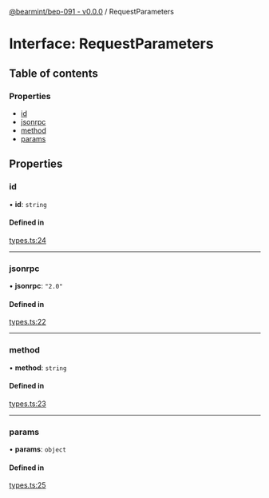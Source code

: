 [@bearmint/bep-091 - v0.0.0](../README.md) / RequestParameters

# Interface: RequestParameters

## Table of contents

### Properties

- [id](RequestParameters.md#id)
- [jsonrpc](RequestParameters.md#jsonrpc)
- [method](RequestParameters.md#method)
- [params](RequestParameters.md#params)

## Properties

### id

• **id**: `string`

#### Defined in

[types.ts:24](https://github.com/bearmint/bearmint/blob/main/packages/bep-091/source/types.ts#L24)

___

### jsonrpc

• **jsonrpc**: ``"2.0"``

#### Defined in

[types.ts:22](https://github.com/bearmint/bearmint/blob/main/packages/bep-091/source/types.ts#L22)

___

### method

• **method**: `string`

#### Defined in

[types.ts:23](https://github.com/bearmint/bearmint/blob/main/packages/bep-091/source/types.ts#L23)

___

### params

• **params**: `object`

#### Defined in

[types.ts:25](https://github.com/bearmint/bearmint/blob/main/packages/bep-091/source/types.ts#L25)
